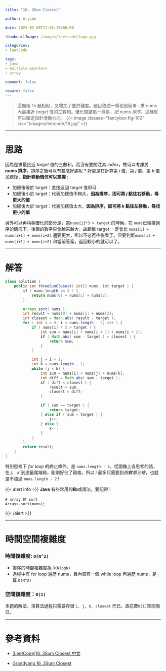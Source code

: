```yaml
---
title: "16. 3Sum Closest"

author: Aryido

date: 2023-02-08T21:56:12+08:00

thumbnailImage: /images/leetcode/logo.jpg

categories:
- leetCode

tags:
- java
- multiple-pointers
- array

comment: false

reward: false
---
```

<!--BODY-->
> 這題跟 15 題相似，又增加了些許難度。題目敘述一樣也很簡單 : 求 nums 內最接近 *target* 值的三數和。優化關鍵點一樣是，*把 nums 排序*，這樣就可以確定指針滑動方向。
> {{< image classes="fancybox fig-100" src="/images/leetcode/16.jpg" >}}
>
<!--more-->

---

# 思路
因為是求最接近 *target* 值的三數和，而沒有要關注其 *index*，故可以考慮將 **nums 排序**。排序之後可以有甚麼好處呢 ? 好處是在計算第 *i* 值、第 *j* 值、第 *k* 值加總後，**指針移動情況可以掌握** :
- 加總後等於 target：直接返回 target 值即可
- 加總後小於 target：代表加總值不夠大，**因為排序，固可將 *j* 點往右移動，尋更大的值**
- 加總後大於 target：代表加總值太大，**因為排序，固可將 *k* 點往左移動，尋找更小的值**

另外可以再稍稍優化的部分是，當```nums[i]*3 > target``` 的時候，在 ```nums```已經排過序的情況下，後面的數字只會越來越大，故距離 target 一定會比 ```nums[i] + nums[i+1] + nums[i+2]``` 還要更大，所以不必再往後看了。只要判斷```nums[i] + nums[i+1] + nums[i+2]``` 和當前答案，返回較小的就可以了。

---

# 解答
```java
class Solution {
	public int threeSumClosest( int[] nums, int target ) {
		if ( nums.length == 3 ) {
			return nums[0] + nums[1] + nums[2];
		}

		Arrays.sort( nums );
		int result = nums[0] + nums[1] + nums[2];
		int closest = Math.abs( result - target );
		for ( int i = 0; i < nums.length - 2; i++ ) {
			if ( nums[i] * 3 > target ) {
				int sum = nums[i] + nums[i + 1] + nums[i + 2];
				if ( Math.abs( sum - target ) < closest ) {
					return sum;
				}
			}

			int j = i + 1;
			int k = nums.length - 1;
			while (j < k) {
				int sum = nums[i] + nums[j] + nums[k];
				int diff = Math.abs( sum - target );
				if ( diff < closest ) {
					result = sum;
					closest = diff;
				}

				if ( sum == target ) {
					return target;
				} else if ( sum < target ) {
					j++;
				} else {
					k--;
				}
			}
		}
		return result;
	}
}
```


特別思考下 *for loop* 的終止條件，是 ```nums.length - 2```。從圖像上去思考的話，在 *j*、 *k* 到達最尾端時，剛剛好佔了兩格。所以 *i* 最多只需要到*倒數第三格*，也就是不超過 ```nums.length - 2``` !


{{< alert info >}}
**Java** 有些常用的**lib**或語法，要記得 !
```
# array 的 sort
Arrays.sort(nums);

```
{{< /alert >}}

---

# 時間空間複雜度

### 時間複雜度: ```O(N^2)```

- 排序的時間複雜度為 ```O(NlogN)```
- 過程中有 for loop 遍歷 nums，且內部有一個 while loop 再遍歷 nums，是算 ```O(N^2)```

### 空間複雜度：```O(1)```
本題的解法，演算法過程只需要存儲 ```i, j, k, closest``` 而已，故花費```O(1)```空間而已。

---
# 參考資料

- [[LeetCode]16. 3Sum Closest 中文](https://www.youtube.com/watch?v=vDrUqaPCVyk&t=152s)

- [Grandyang 16. 3Sum Closest](https://www.cnblogs.com/grandyang/p/4510984.html)